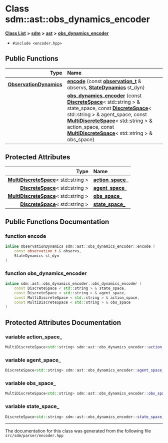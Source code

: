 
<NavBar active_item_id="2"/>

# Class sdm::ast::obs\_dynamics\_encoder


[**Class List**](annotated.md) **>** [**sdm**](namespacesdm.md) **>** [**ast**](namespacesdm_1_1ast.md) **>** [**obs\_dynamics\_encoder**](classsdm_1_1ast_1_1obs__dynamics__encoder.md)





* `#include <encoder.hpp>`















## Public Functions

| Type | Name |
| ---: | :--- |
|  [**ObservationDynamics**](classsdm_1_1ObservationDynamics.md) | [**encode**](classsdm_1_1ast_1_1obs__dynamics__encoder.md#function-encode) (const [**observation\_t**](namespacesdm_1_1ast.md#typedef-observation-t) & observs, [**StateDynamics**](classsdm_1_1StateDynamics.md) st\_dyn) <br> |
|   | [**obs\_dynamics\_encoder**](classsdm_1_1ast_1_1obs__dynamics__encoder.md#function-obs-dynamics-encoder) (const [**DiscreteSpace**](classsdm_1_1DiscreteSpace.md)&lt; std::string &gt; & state\_space, const [**DiscreteSpace**](classsdm_1_1DiscreteSpace.md)&lt; std::string &gt; & agent\_space, const [**MultiDiscreteSpace**](classsdm_1_1MultiDiscreteSpace.md)&lt; std::string &gt; & action\_space, const [**MultiDiscreteSpace**](classsdm_1_1MultiDiscreteSpace.md)&lt; std::string &gt; & obs\_space) <br> |




## Protected Attributes

| Type | Name |
| ---: | :--- |
|  [**MultiDiscreteSpace**](classsdm_1_1MultiDiscreteSpace.md)&lt; std::string &gt; | [**action\_space\_**](classsdm_1_1ast_1_1obs__dynamics__encoder.md#variable-action-space-)  <br> |
|  [**DiscreteSpace**](classsdm_1_1DiscreteSpace.md)&lt; std::string &gt; | [**agent\_space\_**](classsdm_1_1ast_1_1obs__dynamics__encoder.md#variable-agent-space-)  <br> |
|  [**MultiDiscreteSpace**](classsdm_1_1MultiDiscreteSpace.md)&lt; std::string &gt; | [**obs\_space\_**](classsdm_1_1ast_1_1obs__dynamics__encoder.md#variable-obs-space-)  <br> |
|  [**DiscreteSpace**](classsdm_1_1DiscreteSpace.md)&lt; std::string &gt; | [**state\_space\_**](classsdm_1_1ast_1_1obs__dynamics__encoder.md#variable-state-space-)  <br> |




## Public Functions Documentation


### function encode 


```cpp
inline ObservationDynamics sdm::ast::obs_dynamics_encoder::encode (
    const observation_t & observs,
    StateDynamics st_dyn
) 
```



### function obs\_dynamics\_encoder 


```cpp
inline sdm::ast::obs_dynamics_encoder::obs_dynamics_encoder (
    const DiscreteSpace < std::string > & state_space,
    const DiscreteSpace < std::string > & agent_space,
    const MultiDiscreteSpace < std::string > & action_space,
    const MultiDiscreteSpace < std::string > & obs_space
) 
```


## Protected Attributes Documentation


### variable action\_space\_ 


```cpp
MultiDiscreteSpace<std::string> sdm::ast::obs_dynamics_encoder::action_space_;
```



### variable agent\_space\_ 


```cpp
DiscreteSpace<std::string> sdm::ast::obs_dynamics_encoder::agent_space_;
```



### variable obs\_space\_ 


```cpp
MultiDiscreteSpace<std::string> sdm::ast::obs_dynamics_encoder::obs_space_;
```



### variable state\_space\_ 


```cpp
DiscreteSpace<std::string> sdm::ast::obs_dynamics_encoder::state_space_;
```



------------------------------
The documentation for this class was generated from the following file `src/sdm/parser/encoder.hpp`